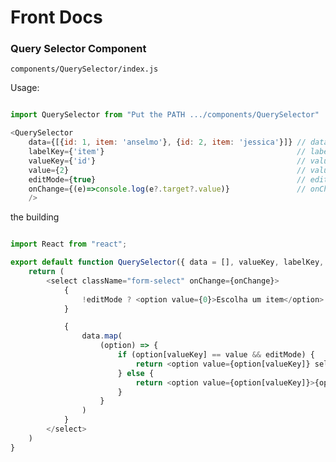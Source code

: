 # Front Docs

### Query Selector Component

``` components/QuerySelector/index.js ```

Usage:

```javascript

import QuerySelector from "Put the PATH .../components/QuerySelector"

<QuerySelector
    data={[{id: 1, item: 'anselmo'}, {id: 2, item: 'jessica'}]} // data field   : you must declare a array of objects
    labelKey={'item'}                                           // label key    : you must declare a name (string) of key of the object that contains the "main name" of your option 
    valueKey={'id'}                                             // value key    : you must declare a name (string) of key of the object that contains the "main value" of your option
    value={2}                                                   // value field  : you can declare the value delivered from you register
    editMode={true}                                             // edit mode    : you can declare if your component is used in edit mode (the edit mode mark the value field like default selected)
    onChange={(e)=>console.log(e?.target?.value)}               // onChage      : to capture the change event of this component
    />

```

the building

```javascript

import React from "react";

export default function QuerySelector({ data = [], valueKey, labelKey, editMode = false, value, onChange }) {
    return (
        <select className="form-select" onChange={onChange}>
            {
                !editMode ? <option value={0}>Escolha um item</option> : null
            }

            {
                data.map(
                    (option) => {
                        if (option[valueKey] == value && editMode) {
                            return <option value={option[valueKey]} selected>{option[labelKey]}</option>
                        } else {
                            return <option value={option[valueKey]}>{option[labelKey]}</option>
                        }
                    }
                )
            }
        </select>
    )
}

```
